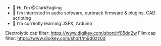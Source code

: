 - 👋 Hi, I’m @ClarkEagling
- 👀 I’m interested in audio software, eurorack firmware & plugins, CAD scripting
- 🌱 I’m currently learning JSFX, Arduino


<!---
ClarkEagling/ClarkEagling is a ✨ special ✨ repository because its `README.md` (this file) appears on your GitHub profile.
You can click the Preview link to take a look at your changes.
--->

Electrolytic cap filter: https://www.digikey.com/short/rf05dq2w
Film cap filter: https://www.digikey.com/short/m9d0zz0d

